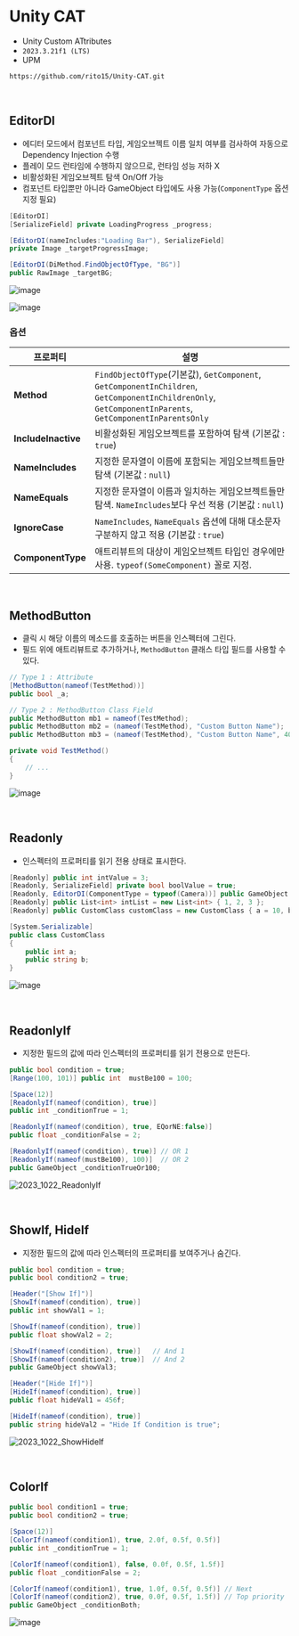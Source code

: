 # Unity CAT
- Unity Custom ATtributes
- `2023.3.21f1 (LTS)`
- UPM
```
https://github.com/rito15/Unity-CAT.git
```

<br>

## EditorDI
- 에디터 모드에서 컴포넌트 타입, 게임오브젝트 이름 일치 여부를 검사하여 자동으로 Dependency Injection 수행
- 플레이 모드 런타임에 수행하지 않으므로, 런타임 성능 저하 X
- 비활성화된 게임오브젝트 탐색 On/Off 가능
- 컴포넌트 타입뿐만 아니라 GameObject 타입에도 사용 가능(`ComponentType` 옵션 지정 필요)
```cs
[EditorDI]
[SerializeField] private LoadingProgress _progress;

[EditorDI(nameIncludes:"Loading Bar"), SerializeField]
private Image _targetProgressImage;

[EditorDI(DiMethod.FindObjectOfType, "BG")]
public RawImage _targetBG;
```
![image](https://github.com/rito15/Unity-CAT/assets/42164422/0c2cedf3-e03c-48f6-a41a-620f2181d8cf)

![image](https://github.com/rito15/Unity-CAT/assets/42164422/55f09891-1a5c-442f-a130-c7bb830c6fa6)

### 옵션
|프로퍼티|설명|
|---|---|
|**Method** | `FindObjectOfType`(기본값), `GetComponent`, `GetComponentInChildren`, `GetComponentInChildrenOnly`, `GetComponentInParents`, `GetComponentInParentsOnly`|
|**IncludeInactive** | 비활성화된 게임오브젝트를 포함하여 탐색 (기본값 : `true`)|
|**NameIncludes** | 지정한 문자열이 이름에 포함되는 게임오브젝트들만 탐색 (기본값 : `null`)|
|**NameEquals** | 지정한 문자열이 이름과 일치하는 게임오브젝트들만 탐색. `NameIncludes`보다 우선 적용 (기본값 : `null`)|
|**IgnoreCase** | `NameIncludes`, `NameEquals` 옵션에 대해 대소문자 구분하지 않고 적용 (기본값 : `true`)|
|**ComponentType** | 애트리뷰트의 대상이 게임오브젝트 타입인 경우에만 사용. `typeof(SomeComponent)` 꼴로 지정.|

<br>

## MethodButton
- 클릭 시 해당 이름의 메소드를 호출하는 버튼을 인스펙터에 그린다.
- 필드 위에 애트리뷰트로 추가하거나, `MethodButton` 클래스 타입 필드를 사용할 수 있다.
```cs
// Type 1 : Attribute
[MethodButton(nameof(TestMethod))]
public bool _a;

// Type 2 : MethodButton Class Field
public MethodButton mb1 = nameof(TestMethod);
public MethodButton mb2 = (nameof(TestMethod), "Custom Button Name");
public MethodButton mb3 = (nameof(TestMethod), "Custom Button Name", 40); // + Height

private void TestMethod()
{
    // ...
}
```
![image](https://github.com/rito15/Unity-CAT/assets/42164422/046cc3c3-4a72-45a9-84fd-6e47164b165a)

<br>

## Readonly
- 인스펙터의 프로퍼티를 읽기 전용 상태로 표시한다.
```cs
[Readonly] public int intValue = 3;
[Readonly, SerializeField] private bool boolValue = true;
[Readonly, EditorDI(ComponentType = typeof(Camera))] public GameObject go;
[Readonly] public List<int> intList = new List<int> { 1, 2, 3 };
[Readonly] public CustomClass customClass = new CustomClass { a = 10, b = "string" };

[System.Serializable]
public class CustomClass
{
    public int a;
    public string b;
}
```
![image](https://github.com/rito15/Unity-CAT/assets/42164422/b474c181-e56e-4def-af34-39aca738b93b)

<br>

## ReadonlyIf
- 지정한 필드의 값에 따라 인스펙터의 프로퍼티를 읽기 전용으로 만든다.
```cs
public bool condition = true;
[Range(100, 101)] public int  mustBe100 = 100;

[Space(12)]
[ReadonlyIf(nameof(condition), true)]
public int _conditionTrue = 1;

[ReadonlyIf(nameof(condition), true, EQorNE:false)]
public float _conditionFalse = 2;

[ReadonlyIf(nameof(condition), true)] // OR 1
[ReadonlyIf(nameof(mustBe100), 100)]  // OR 2
public GameObject _conditionTrueOr100;
```
![2023_1022_ReadonlyIf](https://github.com/rito15/Unity-CAT/assets/42164422/4cdd37bd-6940-418f-b966-ac9d9dc01aa1)

<br>

## ShowIf, HideIf
- 지정한 필드의 값에 따라 인스펙터의 프로퍼티를 보여주거나 숨긴다.
```cs
public bool condition = true;
public bool condition2 = true;

[Header("[Show If]")]
[ShowIf(nameof(condition), true)]
public int showVal1 = 1;

[ShowIf(nameof(condition), true)]
public float showVal2 = 2;

[ShowIf(nameof(condition), true)]   // And 1
[ShowIf(nameof(condition2), true)]  // And 2
public GameObject showVal3;

[Header("[Hide If]")]
[HideIf(nameof(condition), true)]
public float hideVal1 = 456f;

[HideIf(nameof(condition), true)]
public string hideVal2 = "Hide If Condition is true";
```
![2023_1022_ShowHideIf](https://github.com/rito15/Unity-CAT/assets/42164422/fad53e88-ecf8-43af-b49d-b80a6c87c079)

<br>

## ColorIf
```cs
public bool condition1 = true;
public bool condition2 = true;

[Space(12)]
[ColorIf(nameof(condition1), true, 2.0f, 0.5f, 0.5f)]
public int _conditionTrue = 1;

[ColorIf(nameof(condition1), false, 0.0f, 0.5f, 1.5f)]
public float _conditionFalse = 2;

[ColorIf(nameof(condition1), true, 1.0f, 0.5f, 0.5f)] // Next
[ColorIf(nameof(condition2), true, 0.0f, 0.5f, 1.5f)] // Top priority
public GameObject _conditionBoth;
```
![image](https://github.com/rito15/Unity-CAT/assets/42164422/1f4ae340-babf-4235-bd46-e11c56473533)

